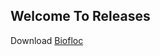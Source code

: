 ## Welcome To Releases

Download [Biofloc](https://github.com/ayonshafiul/release/raw/main/biofloc.apk)
